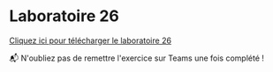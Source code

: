 # Laboratoire 26

[Cliquez ici pour télécharger le laboratoire 26](../../static/files/420905_lab26.zip)

📬 N'oubliez pas de remettre l'exercice sur Teams une fois complété !